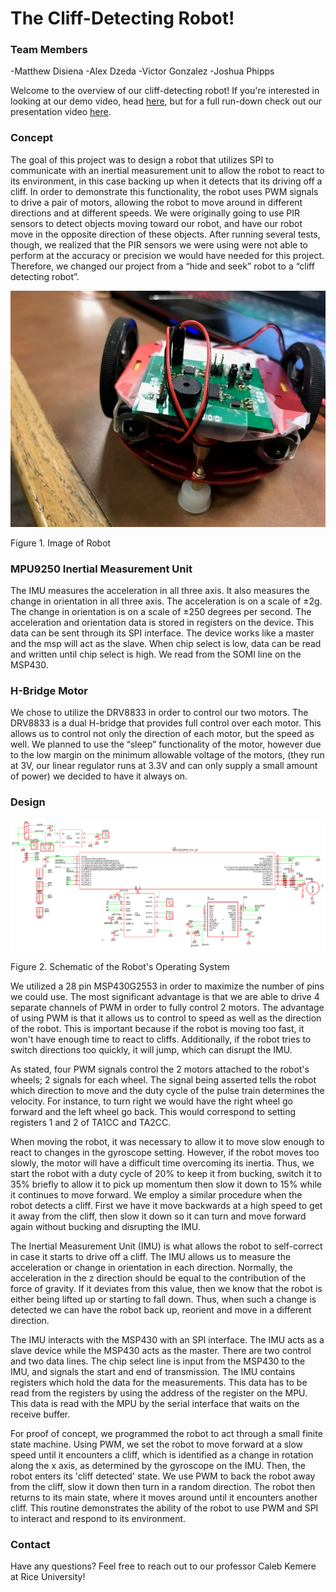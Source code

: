 # The Cliff-Detecting Robot!
### Team Members
-Matthew Disiena 
-Alex Dzeda
-Victor Gonzalez
-Joshua Phipps

Welcome to the overview of our cliff-detecting robot! If you're interested in looking at our demo video, head [here](http://www.youtube.com/watch?v=5AqDvhuFCWw), but for a full run-down check out our presentation video [here](http://www.youtube.com/watch?v=SUiz2lATAr0).

### Concept
The goal of this project was to design a robot that utilizes SPI to communicate with an inertial measurement unit to allow the robot to react to its environment, in this case backing up when it detects that its driving off a cliff. In order to demonstrate this functionality, the robot uses PWM signals to drive a pair of motors, allowing the robot to move around in different directions and at different speeds. We were originally going to use PIR sensors to detect objects moving toward our robot, and have our robot move in the opposite direction of these objects.  After running several tests, though, we realized that the PIR sensors we were using were not able to perform at the accuracy or precision we would have needed for this project.  Therefore, we changed our project from a “hide and seek” robot to a “cliff detecting robot”.

<img src="robot.jpg" alt="hi" class="inline"/>

Figure 1. Image of Robot


### MPU9250 Inertial Measurement Unit 

The IMU measures the acceleration in all three axis. It also measures the change in orientation in all three axis.  The acceleration is on a scale of  ±2g.  The change in orientation is on a scale of ±250 degrees per second.  The acceleration and orientation data is stored in registers on the device.  This data can be sent through its SPI interface.  The device works like a master and the msp will act as the slave.  When chip select is low, data can be read and written until chip select is high.  We read from the SOMI line on the MSP430.

### H-Bridge Motor

We chose to utilize the DRV8833 in order to control our two motors. The DRV8833 is a dual H-bridge that provides full control over each motor. This allows us to control not only the direction of each motor, but the speed as well. We planned to use the “sleep” functionality of the motor, however due to the low margin on the minimum allowable voltage of the motors, (they run at 3V, our linear regulator runs at 3.3V and can only supply a small amount of power) we decided to have it always on.

### Design

<img src="schematic.png"/>

Figure 2. Schematic of the Robot's Operating System

We utilized a 28 pin MSP430G2553 in order to maximize the number of pins we could use. The most significant advantage is that we are able to drive 4 separate channels of PWM in order to fully control 2 motors. The advantage of using PWM is that it allows us to control to speed as well as the direction of the robot. This is important because if the robot is moving too fast, it won't have enough time to react to cliffs. Additionally, if the robot tries to switch directions too quickly, it will jump, which can disrupt the IMU.

As stated, four PWM signals control the 2 motors attached to the robot's wheels; 2 signals for each wheel. The signal being asserted tells the robot which direction to move and the duty cycle of the pulse train determines the velocity. For instance, to turn right we would have the right wheel go forward and the left wheel go back. This would correspond to setting registers 1 and 2 of TA1CC and TA2CC.

When moving the robot, it was necessary to allow it to move slow enough to react to changes in the gyroscope setting. However, if the robot moves too slowly, the motor will have a difficult time overcoming its inertia. Thus, we start the robot with a duty cycle of 20% to keep it from bucking, switch it to 35% briefly to allow it to pick up momentum then slow it down to 15% while it continues to move forward. We employ a similar procedure when the robot detects a cliff. First we have it move backwards at a high speed to get it away from the cliff, then slow it down so it can turn and move forward again without bucking and disrupting the IMU.

The Inertial Measurement Unit (IMU) is what allows the robot to self-correct in case it starts to drive off a cliff. The IMU allows us to measure the acceleration or change in orientation in each direction. Normally, the acceleration in the z direction should be equal to the contribution of the force of gravity. If it deviates from this value, then we know that the robot is either being lifted up or starting to fall down. Thus, when such a change is detected we can have the robot back up, reorient and move in a different direction.

The IMU interacts with the MSP430 with an SPI interface.  The IMU acts as a slave device while the MSP430 acts as the master.  There are two control and two data lines.  The chip select line is input from the MSP430 to the IMU, and signals the start and end of transmission.  The IMU contains registers which hold the data for the measurements.  This data has to be read from the registers by using the address of the register on the MPU.  This data is read with the MPU by the serial interface that waits on the receive buffer.

For proof of concept, we programmed the robot to act through a small finite state machine. Using PWM, we set the robot to move forward at a slow speed until it encounters a cliff, which is identified as a change in rotation along the x axis, as determined by the gyroscope on the IMU. Then, the robot enters its 'cliff detected' state. We use PWM to back the robot away from the cliff, slow it down then turn in a random direction. The robot then returns to its main state, where it moves around until it encounters another cliff. This routine demonstrates the ability of the robot to use PWM and SPI to interact and respond to its environment.

### Contact
Have any questions? Feel free to reach out to our professor Caleb Kemere at Rice University!
